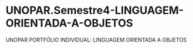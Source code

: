 # UNOPAR.Semestre4-LINGUAGEM-ORIENTADA-A-OBJETOS
UNOPAR PORTFÓLIO INDIVIDUAL: LINGUAGEM ORIENTADA A OBJETOS
